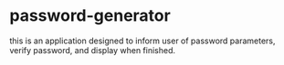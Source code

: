 # password-generator
this is an application designed to inform user of password parameters, verify password, and display when finished. 
